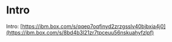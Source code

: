 # Intro

Intro: [https://ibm.box.com/s/qqep7oqfinyd2zrzgsslv40bjbxia4j0](https://ibm.box.com/s/8bd4b3l21zr7tpceuu56nskuahyfzlpf)

